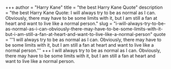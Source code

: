 +++
author = "Harry Kane"
title = "the best Harry Kane Quote"
description = "the best Harry Kane Quote: I will always try to be as normal as I can. Obviously, there may have to be some limits with it, but I am still a fan at heart and want to live like a normal person."
slug = "i-will-always-try-to-be-as-normal-as-i-can-obviously-there-may-have-to-be-some-limits-with-it-but-i-am-still-a-fan-at-heart-and-want-to-live-like-a-normal-person"
quote = '''I will always try to be as normal as I can. Obviously, there may have to be some limits with it, but I am still a fan at heart and want to live like a normal person.'''
+++
I will always try to be as normal as I can. Obviously, there may have to be some limits with it, but I am still a fan at heart and want to live like a normal person.
